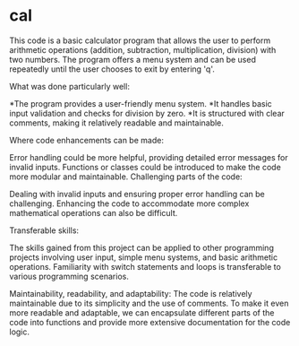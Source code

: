 # cal
This code is a basic calculator program that allows the user to perform arithmetic operations (addition, subtraction, multiplication, division) with two numbers. The program offers a menu system and can be used repeatedly until the user chooses to exit by entering 'q'.

What was done particularly well:

*The program provides a user-friendly menu system.
*It handles basic input validation and checks for division by zero.
*It is structured with clear comments, making it relatively readable and maintainable.

Where code enhancements can be made:

Error handling could be more helpful, providing detailed error messages for invalid inputs.
Functions or classes could be introduced to make the code more modular and maintainable.
Challenging parts of the code:

Dealing with invalid inputs and ensuring proper error handling can be challenging.
Enhancing the code to accommodate more complex mathematical operations can also be difficult.

Transferable skills:

The skills gained from this project can be applied to other programming projects involving user input, simple menu systems, and basic arithmetic operations.
Familiarity with switch statements and loops is transferable to various programming scenarios.

Maintainability, readability, and adaptability:
The code is relatively maintainable due to its simplicity and the use of comments.
To make it even more readable and adaptable, we can encapsulate different parts of the code into functions and provide more extensive documentation for the code logic. 
